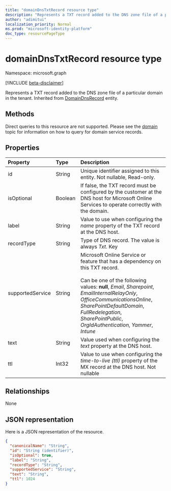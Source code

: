 ```yaml
---
title: "domainDnsTxtRecord resource type"
description: "Represents a TXT record added to the DNS zone file of a particular domain in the tenant."
author: "adimitui"
localization_priority: Normal
ms.prod: "microsoft-identity-platform"
doc_type: resourcePageType
---
```


# domainDnsTxtRecord resource type

Namespace: microsoft.graph

[!INCLUDE [beta-disclaimer](../../includes/beta-disclaimer.md)]

Represents a TXT record added to the DNS zone file of a particular domain in the tenant. Inherited from [DomainDnsRecord](domaindnsrecord.md) entity.

## Methods
Direct queries to this resource are not supported. Please see the [domain](domain.md) topic for information on how to query for domain service records.

## Properties
| Property	   | Type	|Description|
|:---------------|:--------|:----------|
|id|String| Unique identifier assigned to this entity. Not nullable, Read-only. |
|isOptional|Boolean| If false, the TXT record must be configured by the customer at the DNS host for Microsoft Online Services to operate correctly with the domain. |
|label|String| Value to use when configuring the *name* property of the TXT record at the DNS host.|
|recordType|String| Type of DNS record. The value is always *Txt*. Key |
|supportedService|String| Microsoft Online Service or feature that has a dependency on this TXT record.</br></br>Can be one of the following values: **null**, *Email*, *Sharepoint*, *EmailInternalRelayOnly*, *OfficeCommunicationsOnline*, *SharePointDefaultDomain*, *FullRedelegation*, *SharePointPublic*, *OrgIdAuthentication*, *Yammer*, *Intune* |
|text|String| Value used when configuring the *text* property at the DNS host. |
|ttl|Int32| Value to use when configuring the *time-to-live (ttl)* property of the MX record at the DNS host. Not nullable |

## Relationships
None


## JSON representation
Here is a JSON representation of the resource.

<!-- {
  "blockType": "resource",
  "optionalProperties": [

  ],
  "@odata.type": "microsoft.graph.domainDnsTxtRecord"
}-->

```json
{
  "canonicalName": "String",
  "id": "String (identifier)",
  "isOptional": true,
  "label": "String",
  "recordType": "String",
  "supportedService": "String",
  "text": "String",
  "ttl": 1024
}

```

<!-- uuid: 8fcb5dbc-d5aa-4681-8e31-b001d5168d79
2015-10-25 14:57:30 UTC -->
<!--
{
  "type": "#page.annotation",
  "description": "domainDnsTxtRecord resource",
  "keywords": "",
  "section": "documentation",
  "tocPath": "",
  "suppressions": []
}
-->
